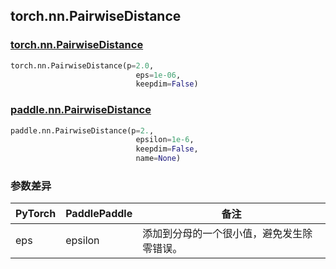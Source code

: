 ## torch.nn.PairwiseDistance
### [torch.nn.PairwiseDistance](https://pytorch.org/docs/stable/generated/torch.nn.PairwiseDistance.html?highlight=nn+pairwisedistance#torch.nn.PairwiseDistance)

```python
torch.nn.PairwiseDistance(p=2.0, 
                            eps=1e-06, 
                            keepdim=False)
```

### [paddle.nn.PairwiseDistance](https://www.paddlepaddle.org.cn/documentation/docs/zh/api/paddle/nn/PairwiseDistance_cn.html#pairwisedistance)

```python
paddle.nn.PairwiseDistance(p=2., 
                            epsilon=1e-6, 
                            keepdim=False, 
                            name=None)
```
### 参数差异
| PyTorch       | PaddlePaddle | 备注                                                   |
| ------------- | ------------ | ------------------------------------------------------ |
| eps           | epsilon      | 添加到分母的一个很小值，避免发生除零错误。                   | 
